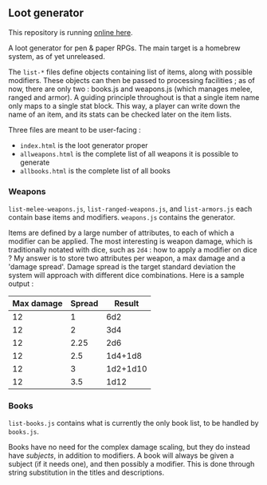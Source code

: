 ## Loot generator

This repository is running [online here](http://tools.richeli.eu/loot).

A loot generator for pen & paper RPGs. The main target is a homebrew system, as of yet unreleased.

The `list-*` files define objects containing list of items, along with possible modifiers. These objects can then be passed to processing facilities ; as of now, there are only two : books.js and weapons.js (which manages melee, ranged and armor). A guiding principle throughout is that a single item name only maps to a single stat block. This way, a player can write down the name of an item, and its stats can be checked later on the item lists.

Three files are meant to be user-facing :
 - `index.html` is the loot generator proper
 - `allweapons.html` is the complete list of all weapons it is possible to generate
 - `allbooks.html` is the complete list of all books


### Weapons

`list-melee-weapons.js`, `list-ranged-weapons.js`, and `list-armors.js` each contain base items and modifiers. `weapons.js` contains the generator.

Items are defined by a large number of attributes, to each of which a modifier can be applied. The most interesting is weapon damage, which is traditionally notated with dice, such as `2d4` : how to apply a modifier on dice ? My answer is to store two attributes per weapon, a max damage and a 'damage spread'. Damage spread is the target standard deviation the system will approach with different dice combinations. Here is a sample output :

| Max damage | Spread | Result |
|------------|--------|--------|
|     12     |   1    |   6d2  |
|     12     |   2    |   3d4  |
|     12     |   2.25 |   2d6  |
|     12     |   2.5  |1d4+1d8 |
|     12     |   3    |1d2+1d10|
|     12     |   3.5  |  1d12  |


### Books

`list-books.js` contains what is currently the only book list, to be handled by `books.js`.

Books have no need for the complex damage scaling, but they do instead have *subjects*, in addition to modifiers. A book will always be given a subject (if it needs one), and then possibly a modifier. This is done through string substitution in the titles and descriptions.